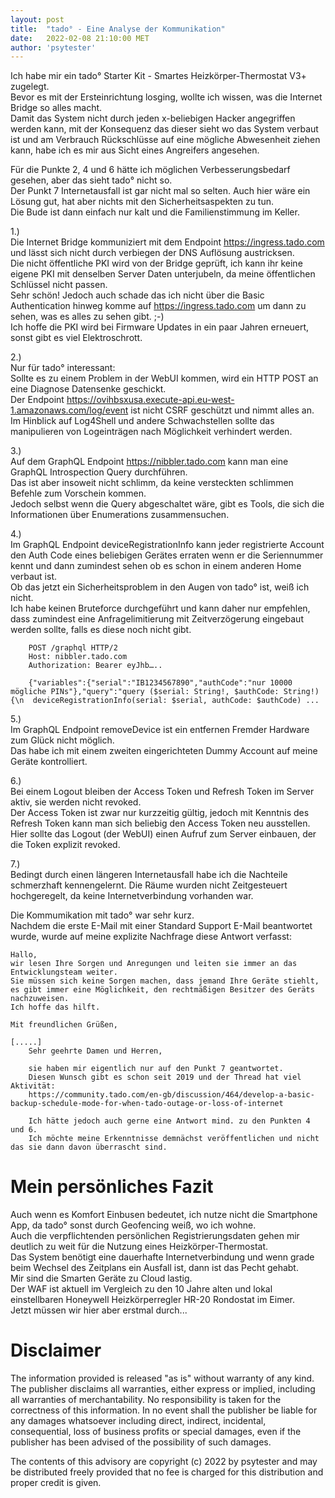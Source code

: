 ```yaml
---
layout: post
title:  "tado° - Eine Analyse der Kommunikation"
date:   2022-02-08 21:10:00 MET
author: 'psytester'
---
```


Ich habe mir ein tado° Starter Kit - Smartes Heizkörper-Thermostat V3+ zugelegt.<br>
Bevor es mit der Ersteinrichtung losging, wollte ich wissen, was die Internet Bridge so alles macht.<br>
Damit das System nicht durch jeden x-beliebigen Hacker angegriffen werden kann, mit der Konsequenz das dieser sieht wo das System verbaut ist und am Verbrauch Rückschlüsse auf eine mögliche Abwesenheit ziehen kann, habe ich es mir aus Sicht eines Angreifers angesehen.


Für die Punkte 2, 4 und 6 hätte ich möglichen Verbesserungsbedarf gesehen, aber das sieht tado° nicht so.<br>
Der Punkt 7 Internetausfall ist gar nicht mal so selten. Auch hier wäre ein Lösung gut, hat aber nichts mit den Sicherheitsaspekten zu tun.<br>
Die Bude ist dann einfach nur kalt und die Familienstimmung im Keller.<br>

1.)<br>
Die Internet Bridge kommuniziert mit dem Endpoint https://ingress.tado.com und lässt sich nicht durch verbiegen der DNS Auflösung austricksen.<br>
Die nicht öffentliche PKI wird von der Bridge geprüft, ich kann ihr keine eigene PKI mit denselben Server Daten unterjubeln, da meine öffentlichen Schlüssel nicht passen.<br>
Sehr schön! Jedoch auch schade das ich nicht über die Basic Authentication hinweg komme auf https://ingress.tado.com um dann zu sehen, was es alles zu sehen gibt.  ;-)<br>
Ich hoffe die PKI wird bei Firmware Updates in ein paar Jahren erneuert, sonst gibt es viel Elektroschrott.<br>

2.)<br>
Nur für tado° interessant:<br>
Sollte es zu einem Problem in der WebUI kommen, wird ein HTTP POST an eine Diagnose Datensenke geschickt.<br>
Der Endpoint https://ovihbsxusa.execute-api.eu-west-1.amazonaws.com/log/event ist nicht CSRF geschützt und nimmt alles an. Im Hinblick auf Log4Shell und andere Schwachstellen sollte das manipulieren von Logeinträgen nach Möglichkeit verhindert werden.<br>

3.)<br>
Auf dem GraphQL Endpoint https://nibbler.tado.com kann man eine GraphQL Introspection Query durchführen.<br>
Das ist aber insoweit nicht schlimm, da keine versteckten schlimmen Befehle zum Vorschein kommen.<br>
Jedoch selbst wenn die Query abgeschaltet wäre, gibt es Tools, die sich die Informationen über Enumerations zusammensuchen.<br>

4.)<br>
Im GraphQL Endpoint deviceRegistrationInfo kann jeder registrierte Account den Auth Code eines beliebigen Gerätes erraten wenn er die Seriennummer kennt und dann zumindest sehen ob es schon in einem anderen Home verbaut ist.<br>
Ob das jetzt ein Sicherheitsproblem in den Augen von tado° ist, weiß ich nicht.<br>
Ich habe keinen Bruteforce durchgeführt und kann daher nur empfehlen, dass zumindest eine Anfragelimitierung mit Zeitverzögerung eingebaut werden sollte, falls es diese noch nicht gibt.<br>
```
    POST /graphql HTTP/2
    Host: nibbler.tado.com
    Authorization: Bearer eyJhb…..

    {"variables":{"serial":"IB1234567890","authCode":"nur 10000 mögliche PINs"},"query":"query ($serial: String!, $authCode: String!) {\n  deviceRegistrationInfo(serial: $serial, authCode: $authCode) ...
```

5.)<br>
Im GraphQL Endpoint removeDevice ist ein entfernen Fremder Hardware zum Glück nicht möglich.<br>
Das habe ich mit einem zweiten eingerichteten Dummy Account auf meine Geräte kontrolliert.<br>

6.)<br>
Bei einem Logout bleiben der Access Token und Refresh Token im Server aktiv, sie werden nicht revoked.<br>
Der Access Token ist zwar nur kurzzeitig gültig, jedoch mit Kenntnis des Refresh Token kann man sich beliebig den Access Token neu ausstellen.<br>
Hier sollte das Logout (der WebUI) einen Aufruf zum Server einbauen, der die Token explizit revoked.<br>

7.)<br>
Bedingt durch einen längeren Internetausfall habe ich die Nachteile schmerzhaft kennengelernt. Die Räume wurden nicht Zeitgesteuert hochgeregelt, da keine Internetverbindung vorhanden war.<br>

Die Kommumikation mit tado° war sehr kurz.<br>
Nachdem die erste E-Mail mit einer Standard Support E-Mail beantwortet wurde, wurde auf meine explizite Nachfrage diese Antwort verfasst:

```
Hallo,
wir lesen Ihre Sorgen und Anregungen und leiten sie immer an das Entwicklungsteam weiter.
Sie müssen sich keine Sorgen machen, dass jemand Ihre Geräte stiehlt, es gibt immer eine Möglichkeit, den rechtmäßigen Besitzer des Geräts nachzuweisen.
Ich hoffe das hilft.

Mit freundlichen Grüßen,

[.....]
    Sehr geehrte Damen und Herren,

    sie haben mir eigentlich nur auf den Punkt 7 geantwortet.
    Diesen Wunsch gibt es schon seit 2019 und der Thread hat viel Aktivität:
    https://community.tado.com/en-gb/discussion/464/develop-a-basic-backup-schedule-mode-for-when-tado-outage-or-loss-of-internet

    Ich hätte jedoch auch gerne eine Antwort mind. zu den Punkten 4 und 6.
    Ich möchte meine Erkenntnisse demnächst veröffentlichen und nicht das sie dann davon überrascht sind.
```    

# Mein persönliches Fazit
Auch wenn es Komfort Einbusen bedeutet, ich nutze nicht die Smartphone App, da tado° sonst durch Geofencing weiß, wo ich wohne.<br>
Auch die verpflichtenden persönlichen Registrierungsdaten gehen mir deutlich zu weit für die Nutzung eines Heizkörper-Thermostat.<br>
Das System benötigt eine dauerhafte Internetverbindung und wenn grade beim Wechsel des Zeitplans ein Ausfall ist, dann ist das Pecht gehabt.<br>
Mir sind die Smarten Geräte zu Cloud lastig.<br>
Der WAF ist aktuell im Vergleich zu den 10 Jahre alten und lokal einstellbaren Honeywell Heizkörperregler HR-20 Rondostat im Eimer.<br>
Jetzt müssen wir hier aber erstmal durch...

# Disclaimer

The information provided is released "as is" without warranty of any kind. The publisher disclaims all warranties, either express or implied, including all warranties of merchantability. No responsibility is taken for the correctness of this information.
In no event shall the publisher be liable for any damages whatsoever including direct, indirect, incidental, consequential, loss of business profits or special damages, even if the publisher has been advised of the possibility of such damages.

The contents of this advisory are copyright (c) 2022 by psytester and may be distributed freely provided that no fee is charged for this distribution and proper credit is given.
